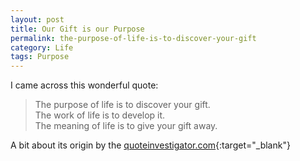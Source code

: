 ```yaml
---
layout: post
title: Our Gift is our Purpose
permalink: the-purpose-of-life-is-to-discover-your-gift
category: Life
tags: Purpose
---
```

I came across this wonderful quote:   


> The purpose of life is to discover your gift.   
> The work of life is to develop it.   
> The meaning of life is to give your gift away.   



A bit about its origin by the [quoteinvestigator.com](https://quoteinvestigator.com/2014/06/16/purpose-gift/){:target="_blank"}
